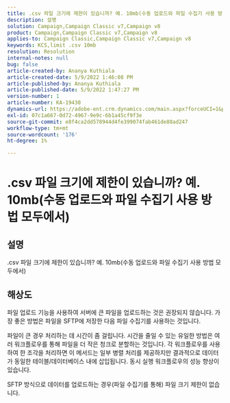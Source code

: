```yaml
---
title: .csv 파일 크기에 제한이 있습니까? 예. 10mb(수동 업로드와 파일 수집기 사용 방법 모두에서)
description: 설명
solution: Campaign,Campaign Classic v7,Campaign v8
product: Campaign,Campaign Classic v7,Campaign v8
applies-to: Campaign Classic,Campaign Classic v7,Campaign v8
keywords: KCS,limit .csv 10mb
resolution: Resolution
internal-notes: null
bug: false
article-created-by: Ananya Kuthiala
article-created-date: 5/9/2022 1:46:08 PM
article-published-by: Ananya Kuthiala
article-published-date: 5/9/2022 1:47:27 PM
version-number: 1
article-number: KA-19430
dynamics-url: https://adobe-ent.crm.dynamics.com/main.aspx?forceUCI=1&pagetype=entityrecord&etn=knowledgearticle&id=74664e5e-9ecf-ec11-a7b5-0022480a8e40
exl-id: 07c1a667-0d72-4967-9e9c-6b1a45cf9f3e
source-git-commit: e8f4ca2dd578944d4fe399074fab461de88ad247
workflow-type: tm+mt
source-wordcount: '176'
ht-degree: 1%

---
```


# .csv 파일 크기에 제한이 있습니까? 예. 10mb(수동 업로드와 파일 수집기 사용 방법 모두에서)

## 설명

.csv 파일 크기에 제한이 있습니까? 예. 10mb(수동 업로드와 파일 수집기 사용 방법 모두에서)

## 해상도


파일 업로드 기능을 사용하여 서버에 큰 파일을 업로드하는 것은 권장되지 않습니다. 가장 좋은 방법은 파일을 SFTP에 저장한 다음 파일 수집기를 사용하는 것입니다.

파일이 큰 경우 처리하는 데 시간이 좀 걸립니다. 시간을 줄일 수 있는 유일한 방법은 여러 워크플로우를 통해 파일을 더 작은 청크로 분할하는 것입니다. 각 워크플로우를 사용하여 한 조각을 처리하면 이 메서드는 일부 병렬 처리를 제공하지만 결과적으로 데이터가 동일한 테이블/데이터베이스 내에 삽입됩니다. 동시 실행 워크플로우의 성능 향상이 있습니다.

SFTP 방식으로 데이터를 업로드하는 경우(파일 수집기를 통해) 파일 크기 제한이 없습니다.
